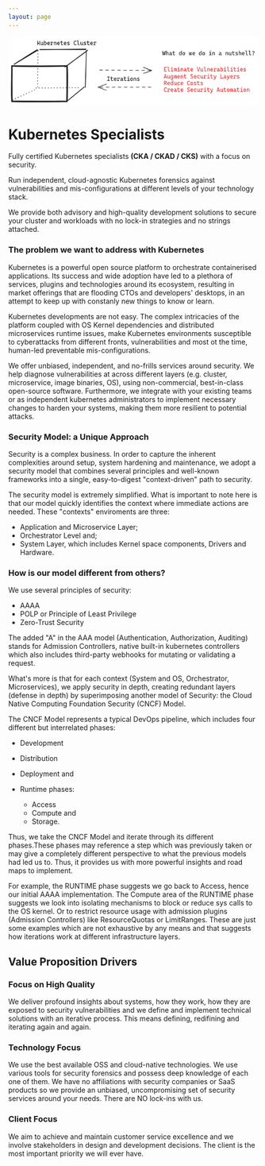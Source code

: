 ```yaml
---
layout: page
---
```


![kube security](./kube.png)

# Kubernetes Specialists

Fully certified Kubernetes specialists **(CKA / CKAD / CKS)** with a focus on security.

Run independent, cloud-agnostic Kubernetes forensics against vulnerabilities and mis-configurations at different levels of your technology stack.

We provide both advisory and high-quality development solutions to secure your cluster and workloads with no lock-in strategies and no strings attached.

### The problem we want to address with Kubernetes

Kubernetes is a powerful open source platform to orchestrate containerised applications. Its success and wide adoption have led to a plethora of services, plugins and technologies around its ecosystem, resulting in market offerings that are flooding CTOs and developers' desktops, in an attempt to keep up with constanly new things to know or learn.

Kubernetes developments are not easy. The complex intricacies of the platform coupled with OS Kernel dependencies and distributed microservices runtime issues, make Kubernetes environments susceptible to cyberattacks from different fronts, vulnerabilities and most ot the time, human-led preventable mis-configurations.

We offer unbiased, independent, and no-frills services around security. We help diagnose vulnerabilities at across different layers (e.g. cluster, microservice, image binaries, OS), using non-commercial, best-in-class open-source software. Furthermore, we integrate with your existing teams or as independent kubernetes administrators to implement necessary changes to harden your systems, making them more resilient to potential attacks.

### Security Model: a Unique Approach

Security is a complex business. In order to capture the inherent complexities around setup, system hardening and maintenance, we adopt a security model that combines several principles and well-known frameworks into a single, easy-to-digest "context-driven" path to security.

The security model is extremely simplified. What is important to note here is that our model quickly identifies the context where immediate actions are needed. These "contexts" enviroments are three:

- Application and Microservice Layer;
- Orchestrator Level and;
- System Layer, which includes Kernel space components, Drivers and Hardware.

### How is our model different from others?

We use several principles of security:

- AAAA
- POLP or Principle of Least Privilege
- Zero-Trust Security

The added "A" in the AAA model (Authentication, Authorization, Auditing) stands for Admission Controllers, native built-in kubernetes controllers which also includes third-party webhooks for mutating or validating a request. 

What's more is that for each context (System and OS, Orchestrator, Microservices), we apply security in depth, creating redundant layers (defense in depth) by superimposing another model of Security: the Cloud Native Computing Foundation Security (CNCF) Model.

The CNCF Model represents a typical DevOps pipeline, which includes four different but interrelated phases:

- Development
- Distribution
- Deployment and
- Runtime phases:

    - Access
    - Compute and
    - Storage.

Thus, we take the CNCF Model and iterate through its different phases.These phases may reference a step which was previously taken or may give a completely different perspective to what the previous models had led us to. Thus, it provides us with more powerful insights and road maps to implement.

For example, the RUNTIME phase suggests we go back to Access, hence our initial AAAA implementation. The Compute area of the RUNTIME phase suggests we look into isolating mechanisms to block or reduce sys calls to the OS kernel. Or to restrict resource usage with admission plugins (Admission Controllers) like ResourceQuotas or LimitRanges. These are just some examples which are not exhaustive by any means and that suggests how iterations work at different infrastructure layers.


## Value Proposition Drivers

### Focus on High Quality

We deliver profound insights about systems, how they work, how they are exposed to security vulnerabilities and we define and implement technical solutions with an iterative process. This means defining, redifining and iterating again and again.

### Technology Focus

We use the best available OSS and cloud-native technologies. We use various tools for security forensics and possess deep knowledge of each one of them. We have no affiliations with security companies or SaaS products so we provide an unbiased, uncompromising set of security services around your needs. There are NO lock-ins with us.

### Client Focus

We aim to achieve and maintain customer service excellence and we involve
stakeholders in design and development decisions. The client is the most
important priority we will ever have.